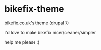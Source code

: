 bikefix-theme
=============

bikefix.co.uk's theme (drupal 7)

I'd love to make bikefix nicer/cleaner/simpler

help me please :)
